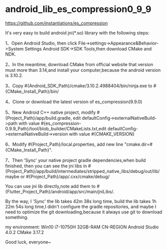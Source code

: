 # android_lib_es_compression0_9_9

https://github.com/instantiations/es_compression

It's very easy to build android jni(*.so) library with the following steps:

1、Open Android Studio, then click File->settings->Appearance&Behavior->System Settings Android SDK->SDK Tools,then download CMake and NDK.

2、In the meantime, download CMake from official website that version must more than 3.14,and install your computer,because the android version is 3.10.2.

3、Copy #{Android_SDK_Path}/cmake/3.10.2.4988404/bin/ninja.exe to #{CMake_Install_Path}/bin/

4、Clone or download the latest version of es_compression(9.9.0)

5、New Android C++ native project, modify #{Project_Path}/app/build.gradle, edit defaultConfig->externalNativeBuild->path with value #{es_compression-0.9.9_Path}/tool/blob_builder/CMakeLists.txt,edit defaultConfig->externalNativeBuild->version with value #{CMAKE_VERSION}

6、Modify #{Project_Path}/local.properties, add new line "cmake.dir=#{CMake_Install_Path}".

7、Then 'Sync' your native project gradle dependencies,when build finished, then you can see the jni libs in #{Project_Path}/app/build/intermediates/stripped_native_libs/debug/out/lib/ maybe or #{Project_Path}/app/.cxx/cmake/debug/

You can use jni lib directly,note add them to #{Flutter_Project_Path}/android/app/src/main/jniLibs/.

By the way, I 'Sync' the lib takes 42m 38s long time, build the lib takes 1h 22m 54s long time,I didn't configure the gradle repositories, and maybe I need to optimize the git downloading,because it always use git to download something.


my environment:
	Win10 i7-10750H 32GB-RAM CN-REGION
	Android Studio 4.0.2
	CMake 3.17.2

Good luck, everyone~
